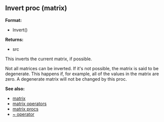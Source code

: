 ## Invert proc (matrix)

**Format:**
+   Invert()
<!-- -->
**Returns:**
+   src


This inverts the current matrix, if possible. 

Not all
matrices can be inverted. If it\'s not possible, the matrix is said to
be degenerate. This happens if, for example, all of the values in the
matrix are zero. A degenerate matrix will not be changed by this proc.

**See also:**
+   [matrix](/ref/matrix.md) 
+   [matrix operators](/ref/matrix/operators.md) 
+   [matrix procs](/ref/matrix/proc.md) 
+   [\~ operator](/ref/operator/~.md) <!-- -->